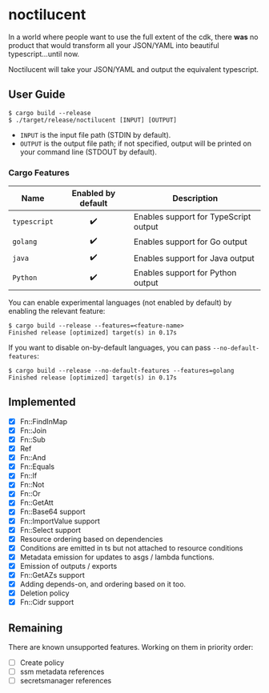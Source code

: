 # noctilucent
In a world where people want to use the full extent of the cdk, there **was** no product that would transform all your
JSON/YAML into beautiful typescript...until now.

Noctilucent will take your JSON/YAML and output the equivalent typescript.

## User Guide
```console
$ cargo build --release
$ ./target/release/noctilucent [INPUT] [OUTPUT]
```
* `INPUT` is the input file path (STDIN by default).
* `OUTPUT` is the output file path; if not specified, output will be printed on your command line (STDOUT by default).

### Cargo Features

Name         | Enabled by default | Description
-------------|:------------------:|---------------------------------------------
`typescript` | :heavy_check_mark: | Enables support for TypeScript output
`golang`     | :heavy_check_mark: | Enables support for Go output
`java`       | :heavy_check_mark: | Enables support for Java output
`Python`     | :heavy_check_mark: | Enables support for Python output

You can enable experimental languages (not enabled by default) by enabling the relevant feature:
```console
$ cargo build --release --features=<feature-name>
Finished release [optimized] target(s) in 0.17s
```

If you want to disable on-by-default languages, you can pass `--no-default-features`:
```console
$ cargo build --release --no-default-features --features=golang
Finished release [optimized] target(s) in 0.17s
```

## Implemented

- [x] Fn::FindInMap
- [x] Fn::Join
- [x] Fn::Sub
- [x] Ref
- [x] Fn::And
- [x] Fn::Equals
- [x] Fn::If
- [x] Fn::Not
- [x] Fn::Or
- [x] Fn::GetAtt
- [x] Fn::Base64 support
- [x] Fn::ImportValue support
- [x] Fn::Select support
- [x] Resource ordering based on dependencies
- [x] Conditions are emitted in ts but not attached to resource conditions
- [x] Metadata emission for updates to asgs / lambda functions.
- [x] Emission of outputs / exports
- [x] Fn::GetAZs support
- [x] Adding depends-on, and ordering based on it too.
- [x] Deletion policy
- [x] Fn::Cidr support

## Remaining

There are known unsupported features. Working on them in priority order:

- [ ] Create policy
- [ ] ssm metadata references
- [ ] secretsmanager references
